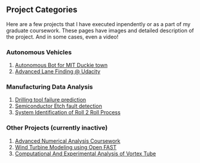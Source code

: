 ## Project Categories	

Here are a few projects that I have executed inpendently or as a part of my graduate coursework.
These pages have images and detailed description of the project. And in some cases, even a video!

### Autonomous Vehicles
1. [Autonomous Bot for MIT Duckie town](/auto_bot)
2. [Advanced Lane Finding @ Udacity](/adv_lane_finding)

### Manufacturing Data Analysis
1. [Drilling tool failure prediction](/drill_tool)
2. [Semiconductor Etch fault detection](/semi_etch)
3. [System Identification of Roll 2 Roll Process](/sys_id_roll_2_roll)

### Other Projects (currently inactive)
1. [Advanced Numerical Analysis Coursework](/update_page)
2. [Wind Turbine Modeling using Open FAST](/update_page)
3. [Computational And Experimental Analysis of Vortex Tube](/cfd)
